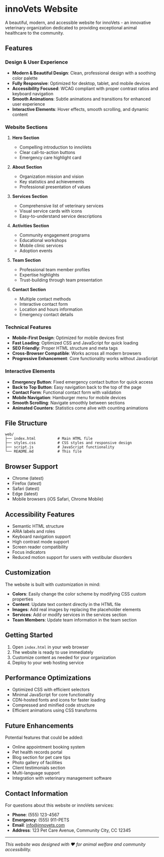 # innoVets Website

A beautiful, modern, and accessible website for innoVets - an innovative veterinary organization dedicated to providing exceptional animal healthcare to the community.

## Features

### Design & User Experience
- **Modern & Beautiful Design**: Clean, professional design with a soothing color palette
- **Fully Responsive**: Optimized for desktop, tablet, and mobile devices
- **Accessibility Focused**: WCAG compliant with proper contrast ratios and keyboard navigation
- **Smooth Animations**: Subtle animations and transitions for enhanced user experience
- **Interactive Elements**: Hover effects, smooth scrolling, and dynamic content

### Website Sections

1. **Hero Section**
   - Compelling introduction to innoVets
   - Clear call-to-action buttons
   - Emergency care highlight card

2. **About Section**
   - Organization mission and vision
   - Key statistics and achievements
   - Professional presentation of values

3. **Services Section**
   - Comprehensive list of veterinary services
   - Visual service cards with icons
   - Easy-to-understand service descriptions

4. **Activities Section**
   - Community engagement programs
   - Educational workshops
   - Mobile clinic services
   - Adoption events

5. **Team Section**
   - Professional team member profiles
   - Expertise highlights
   - Trust-building through team presentation

6. **Contact Section**
   - Multiple contact methods
   - Interactive contact form
   - Location and hours information
   - Emergency contact details

### Technical Features

- **Mobile-First Design**: Optimized for mobile devices first
- **Fast Loading**: Optimized CSS and JavaScript for quick loading
- **SEO Friendly**: Proper HTML structure and meta tags
- **Cross-Browser Compatible**: Works across all modern browsers
- **Progressive Enhancement**: Core functionality works without JavaScript

### Interactive Elements

- **Emergency Button**: Fixed emergency contact button for quick access
- **Back to Top Button**: Easy navigation back to the top of the page
- **Contact Form**: Functional contact form with validation
- **Mobile Navigation**: Hamburger menu for mobile devices
- **Smooth Scrolling**: Navigate smoothly between sections
- **Animated Counters**: Statistics come alive with counting animations

## File Structure

```
web/
├── index.html          # Main HTML file
├── styles.css          # CSS styles and responsive design
├── script.js           # JavaScript functionality
└── README.md           # This file
```

## Browser Support

- Chrome (latest)
- Firefox (latest)
- Safari (latest)
- Edge (latest)
- Mobile browsers (iOS Safari, Chrome Mobile)

## Accessibility Features

- Semantic HTML structure
- ARIA labels and roles
- Keyboard navigation support
- High contrast mode support
- Screen reader compatibility
- Focus indicators
- Reduced motion support for users with vestibular disorders

## Customization

The website is built with customization in mind:

- **Colors**: Easily change the color scheme by modifying CSS custom properties
- **Content**: Update text content directly in the HTML file
- **Images**: Add real images by replacing the placeholder elements
- **Services**: Add or modify services in the services section
- **Team Members**: Update team information in the team section

## Getting Started

1. Open `index.html` in your web browser
2. The website is ready to use immediately
3. Customize content as needed for your organization
4. Deploy to your web hosting service

## Performance Optimizations

- Optimized CSS with efficient selectors
- Minimal JavaScript for core functionality
- CDN-hosted fonts and icons for faster loading
- Compressed and minified code structure
- Efficient animations using CSS transforms

## Future Enhancements

Potential features that could be added:
- Online appointment booking system
- Pet health records portal
- Blog section for pet care tips
- Photo gallery of facilities
- Client testimonials section
- Multi-language support
- Integration with veterinary management software

## Contact Information

For questions about this website or innoVets services:
- **Phone**: (555) 123-4567
- **Emergency**: (555) 911-PETS
- **Email**: info@innovets.com
- **Address**: 123 Pet Care Avenue, Community City, CC 12345

---

*This website was designed with ❤️ for animal welfare and community accessibility.*
